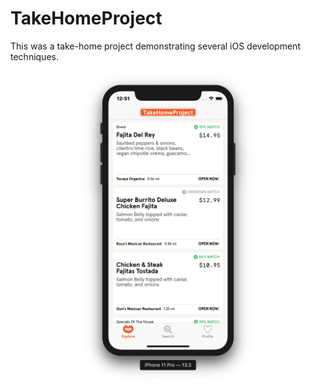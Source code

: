 # TakeHomeProject
This was a take-home project demonstrating several iOS development techniques.

<p align="center">
  <img height="500" src="/takeHomeProjectScreenshot.png">
</p>
